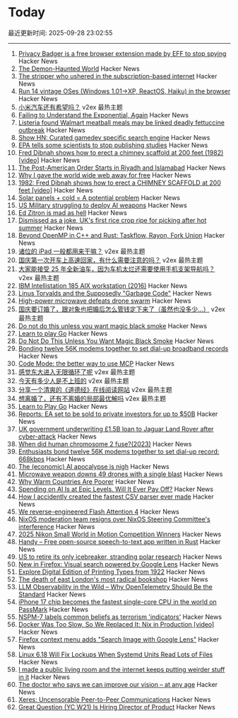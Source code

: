 # Today

最近更新时间: 2025-09-28 23:02:55

--- 
1. [Privacy Badger is a free browser extension made by EFF to stop spying](https://privacybadger.org/) Hacker News
2. [The Demon-Haunted World](https://en.wikipedia.org/wiki/The_Demon-Haunted_World) Hacker News
3. [The stripper who ushered in the subscription-based internet](https://thehustle.co/originals/the-stripper-who-ushered-in-the-modern-subscription-based-internet) Hacker News
4. [Run 14 vintage OSes (Windows 1.01→XP, ReactOS, Haiku) in the browser](https://oses.ioblako.com/) Hacker News
5. [小米汽车还有希望吗？](https://www.v2ex.com/t/1162383) v2ex 最热主题
6. [Failing to Understand the Exponential, Again](https://www.julian.ac/blog/2025/09/27/failing-to-understand-the-exponential-again/) Hacker News
7. [Listeria found Walmart meatball meals may be linked deadly fettuccine outbreak](https://www.cnn.com/2025/09/26/health/listeria-fettuccine-outbreak) Hacker News
8. [Show HN: Curated gamedev specific search engine](https://gamedevtorch.com/) Hacker News
9. [EPA tells some scientists to stop publishing studies](https://www.washingtonpost.com/climate-environment/2025/09/20/epa-scientists-research-publications/) Hacker News
10. [Fred Dibnah shows how to erect a chimney scaffold at 200 feet (1982) [video]](https://www.youtube.com/watch?v=w3ma9iYx4rg) Hacker News
11. [The Post-American Order Starts in Riyadh and Islamabad](https://www.bloomberg.com/opinion/articles/2025-09-24/the-post-american-order-starts-in-riyadh-and-islamabad) Hacker News
12. [Why I gave the world wide web away for free](https://www.theguardian.com/technology/2025/sep/28/why-i-gave-the-world-wide-web-away-for-free) Hacker News
13. [1982: Fred Dibnah shows how to erect a CHIMNEY SCAFFOLD at 200 feet [video]](https://www.youtube.com/watch?v=w3ma9iYx4rg) Hacker News
14. [Solar panels + cold = A potential problem](https://www.linspyre.com/ecoholics/temps.html) Hacker News
15. [US Military struggling to deploy AI weapons](https://www.msn.com/en-us/money/companies/us-military-is-struggling-to-deploy-ai-weapons/ar-AA1NoiNK) Hacker News
16. [Ed Zitron is mad as hell](https://www.ft.com/content/4c8d6420-d088-4660-8973-c4996cd990fb) Hacker News
17. [Dismissed as a joke, UK's first rice crop ripe for picking after hot summer](https://www.bbc.co.uk/news/articles/c1wgeq702dyo) Hacker News
18. [Beyond OpenMP in C++ and Rust: Taskflow, Rayon, Fork Union](https://ashvardanian.com/posts/beyond-openmp-in-cpp-rust/) Hacker News
19. [诸位的 iPad 一般都用来干嘛？](https://www.v2ex.com/t/1162346) v2ex 最热主题
20. [国庆第一次开车上高速回家，有什么需要注意的吗？](https://www.v2ex.com/t/1162326) v2ex 最热主题
21. [大家能接受 25 年全新油车，因为车机太烂还需要使用手机支架导航吗？](https://www.v2ex.com/t/1162297) v2ex 最热主题
22. [IBM Intellistation 185 AIX workstation (2016)](http://www.ibmfiles.com/pages/intellipower185.htm) Hacker News
23. [Linus Torvalds and the Supposedly "Garbage Code"](https://giodicanio.com/2025/08/27/linus-torvalds-and-the-supposedly-garbage-code/) Hacker News
24. [High-power microwave defeats drone swarm](https://www.epirusinc.com/press-releases/epirus-leonidas-high-power-microwave-defeats-49-drone-swarm-100-of-drones-flown-at-live-fire-demonstration) Hacker News
25. [国庆要订婚了，跟对象也把婚后怎么管钱定下来了（虽然也没多少...）](https://www.v2ex.com/t/1162337) v2ex 最热主题
26. [Do not do this unless you want magic black smoke](https://www.linspyre.com/ecoholics/temps.html) Hacker News
27. [Learn to play Go](https://online-go.com/learn-to-play-go) Hacker News
28. [Do Not Do This Unless You Want Magic Black Smoke](https://www.linspyre.com/ecoholics/temps.html) Hacker News
29. [Bonding twelve 56K modems together to set dial-up broadband records](https://www.tomshardware.com/networking/enthusiasts-bond-twelve-56k-dial-up-modems-together-to-set-dial-up-broadband-records-a-dozen-screeching-boxes-achieve-record-668-kbps-download-speeds) Hacker News
30. [Code Mode: the better way to use MCP](https://blog.cloudflare.com/code-mode/) Hacker News
31. [感觉东大进入无限循环了呢](https://www.v2ex.com/t/1162281) v2ex 最热主题
32. [今天有多少人是不上班的](https://www.v2ex.com/t/1162264) v2ex 最热主题
33. [分享一个清爽的《道德经》在线阅读网站](https://www.v2ex.com/t/1162257) v2ex 最热主题
34. [想离婚了，还有不离婚的局部最优解吗](https://www.v2ex.com/t/1162255) v2ex 最热主题
35. [Learn to Play Go](https://online-go.com/learn-to-play-go) Hacker News
36. [Reports: EA set to be sold to private investors for up to $50B](https://arstechnica.com/gaming/2025/09/reports-ea-set-to-be-sold-to-private-investors-for-up-to-50-billion/) Hacker News
37. [UK government underwriting £1.5B loan to Jaguar Land Rover after cyber-attack](https://www.theguardian.com/business/2025/sep/27/jaguar-land-rover-plans-to-restart-engine-manufacturing-in-early-october-report-says) Hacker News
38. [When did human chromosome 2 fuse?(2023)](https://www.johnhawks.net/p/when-did-human-chromosome-2-fuse) Hacker News
39. [Enthusiasts bond twelve 56K modems together to set dial-up record: 668kbps](https://www.tomshardware.com/networking/enthusiasts-bond-twelve-56k-dial-up-modems-together-to-set-dial-up-broadband-records-a-dozen-screeching-boxes-achieve-record-668-kbps-download-speeds) Hacker News
40. [The (economic) AI apocalypse is nigh](https://pluralistic.net/2025/09/27/econopocalypse/) Hacker News
41. [Microwave weapon downs 49 drones with a single blast](https://newatlas.com/military/microwave-beam-anti-drone-weapon/) Hacker News
42. [Why Warm Countries Are Poorer](https://unchartedterritories.tomaspueyo.com/p/mountains) Hacker News
43. [Spending on AI Is at Epic Levels. Will It Ever Pay Off?](https://www.wsj.com/tech/ai/ai-bubble-building-spree-55ee6128) Hacker News
44. [How I accidently created the fastest CSV parser ever made](https://sanixdk.xyz/blogs/how-i-accidentally-created-the-fastest-csv-parser-ever-made) Hacker News
45. [We reverse-engineered Flash Attention 4](https://modal.com/blog/reverse-engineer-flash-attention-4) Hacker News
46. [NixOS moderation team resigns over NixOS Steering Committee's interference](https://discourse.nixos.org/t/a-statement-from-members-of-the-moderation-team/69828) Hacker News
47. [2025 Nikon Small World in Motion Competition Winners](https://www.nikonsmallworld.com/galleries/2025-small-world-in-motion-competition) Hacker News
48. [Handy – Free open-source speech-to-text app written in Rust](https://handy.computer/) Hacker News
49. [US to retire its only icebreaker, stranding polar research](https://www.colorado.edu/today/2025/09/16/us-retire-its-only-icebreaker-stranding-polar-research) Hacker News
50. [New in Firefox: Visual search powered by Google Lens](https://connect.mozilla.org/t5/discussions/new-in-firefox-desktop-only-visual-search/m-p/106216#M41026) Hacker News
51. [Explore Digital Edition of Printing Types from 1922](https://www.openculture.com/2025/09/explore-a-new-digital-edition-of-printing-types-the-authoritative-history-of-printing-typography-from-1922.html) Hacker News
52. [The death of east London's most radical bookshop](https://www.the-londoner.co.uk/scarlett-letters-closure-left-wing-bookshop/) Hacker News
53. [LLM Observability in the Wild – Why OpenTelemetry Should Be the Standard](https://signoz.io/blog/llm-observability-opentelemetry/) Hacker News
54. [iPhone 17 chip becomes the fastest single-core CPU in the world on PassMark](https://www.tomshardware.com/pc-components/cpus/apples-a19-becomes-the-fastest-single-core-cpu-in-the-world-on-passmark-beating-pc-chips-and-apples-own-m3-ultra-passively-cooled-iphone-17-chip-catapults-past-power-hungry-competitors) Hacker News
55. [NSPM-7 labels common beliefs as terrorism 'indicators'](https://www.kenklippenstein.com/p/trumps-nspm-7-labels-common-beliefs) Hacker News
56. [Docker Was Too Slow, So We Replaced It: Nix in Production [video]](https://www.youtube.com/watch?v=iPoL03tFBtU) Hacker News
57. [Firefox context menu adds "Search Image with Google Lens"](https://connect.mozilla.org/t5/discussions/new-in-firefox-desktop-only-visual-search/m-p/106216#M41026) Hacker News
58. [Linux 6.18 Will Fix Lockups When Systemd Units Read Lots of Files](https://www.phoronix.com/news/Linux-6.18-Writeback-Lockups) Hacker News
59. [I made a public living room and the internet keeps putting weirder stuff in it](https://www.theroom.lol) Hacker News
60. [The doctor who says we can improve our vision – at any age](https://www.thetimes.com/life-style/health-fitness/article/how-to-improve-vision-any-age-doctor-advice-gjnftx5dm) Hacker News
61. [Xeres: Uncensorable Peer-to-Peer Communications](https://xeres.io/) Hacker News
62. [Great Question (YC W21) Is Hiring Director of Product](https://www.ycombinator.com/companies/great-question/jobs/9crdslU-director-of-product) Hacker News
